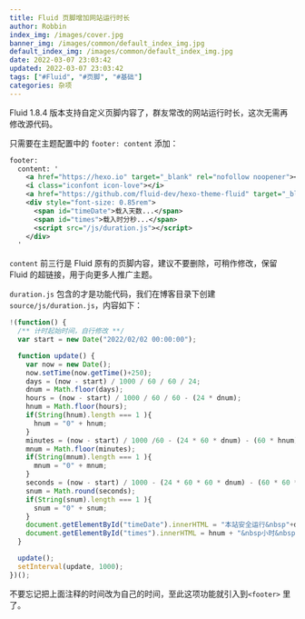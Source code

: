 ```yaml
---
title: Fluid 页脚增加网站运行时长
author: Robbin
index_img: /images/cover.jpg
banner_img: /images/common/default_index_img.jpg
default_index_img: /images/common/default_index_img.jpg
date: 2022-03-07 23:03:42
updated: 2022-03-07 23:03:42
tags: ["#Fluid", "#页脚", "#基础"]
categories: 杂项
---
```


Fluid 1.8.4 版本支持自定义页脚内容了，群友常改的网站运行时长，这次无需再修改源代码。

只需要在主题配置中的 `footer: content` 添加：

```XML
footer:
  content: '
    <a href="https://hexo.io" target="_blank" rel="nofollow noopener"><span>Hexo</span></a>
    <i class="iconfont icon-love"></i>
    <a href="https://github.com/fluid-dev/hexo-theme-fluid" target="_blank" rel="nofollow noopener"><span>Fluid</span></a>
    <div style="font-size: 0.85rem">
      <span id="timeDate">载入天数...</span>
      <span id="times">载入时分秒...</span>
      <script src="/js/duration.js"></script>
    </div>
  '
```

`content` 前三行是 Fluid 原有的页脚内容，建议不要删除，可稍作修改，保留 Fluid 的超链接，用于向更多人推广主题。

`duration.js` 包含的才是功能代码，我们在博客目录下创建 `source/js/duration.js`，内容如下：

```JavaScript
!(function() {
  /** 计时起始时间，自行修改 **/
  var start = new Date("2022/02/02 00:00:00");

  function update() {
    var now = new Date();
    now.setTime(now.getTime()+250);
    days = (now - start) / 1000 / 60 / 60 / 24;
    dnum = Math.floor(days);
    hours = (now - start) / 1000 / 60 / 60 - (24 * dnum);
    hnum = Math.floor(hours);
    if(String(hnum).length === 1 ){
      hnum = "0" + hnum;
    }
    minutes = (now - start) / 1000 /60 - (24 * 60 * dnum) - (60 * hnum);
    mnum = Math.floor(minutes);
    if(String(mnum).length === 1 ){
      mnum = "0" + mnum;
    }
    seconds = (now - start) / 1000 - (24 * 60 * 60 * dnum) - (60 * 60 * hnum) - (60 * mnum);
    snum = Math.round(seconds);
    if(String(snum).length === 1 ){
      snum = "0" + snum;
    }
    document.getElementById("timeDate").innerHTML = "本站安全运行&nbsp"+dnum+"&nbsp天";
    document.getElementById("times").innerHTML = hnum + "&nbsp小时&nbsp" + mnum + "&nbsp分&nbsp" + snum + "&nbsp秒";
  }

  update();
  setInterval(update, 1000);
})();
```

不要忘记把上面注释的时间改为自己的时间，至此这项功能就引入到`<footer>` 里了。
